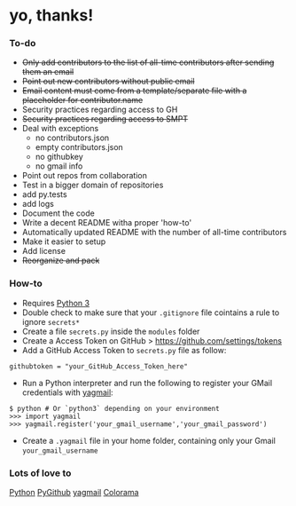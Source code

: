 # yo, thanks!

### To-do
- ~~Only add contributors to the list of all-time contributors after sending them an email~~
- ~~Point out new contributors without public email~~
- ~~Email content must come from a template/separate file with a placeholder for contributor.name~~
- Security practices regarding access to GH
- ~~Security practices regarding access to SMPT~~
- Deal with exceptions
  - no contributors.json
  - empty contributors.json
  - no githubkey
  - no gmail info
- Point out repos from collaboration
- Test in a bigger domain of repositories
- add py.tests
- add logs
- Document the code
- Write a decent README witha  proper 'how-to'
- Automatically updated README with the number of all-time contributors
- Make it easier to setup
- Add license
- ~~Reorganize and pack~~

### How-to
- Requires [Python 3](https://www.python.org/downloads/)
- Double check to make sure that your `.gitignore` file cointains a rule to ignore `secrets*`
- Create a file `secrets.py` inside the `modules` folder
- Create a Access Token on GitHub > https://github.com/settings/tokens
- Add a GitHub Access Token to `secrets.py` file as follow:
```
githubtoken = "your_GitHub_Access_Token_here"
```
- Run a Python interpreter and run the following to register your GMail credentials with [yagmail](http://yagmail.readthedocs.io/en/latest/setup.html):
```
$ python # Or `python3` depending on your environment
>>> import yagmail
>>> yagmail.register('your_gmail_username','your_gmail_password')
```

- Create a `.yagmail` file in your home folder, containing only your Gmail `your_gmail_username`

### Lots of love to
[Python](https://www.python.org) [PyGithub](https://pypi.org/project/PyGithub/) [yagmail](http://pygithub.readthedocs.io) [Colorama](https://pypi.org/project/colorama/)
